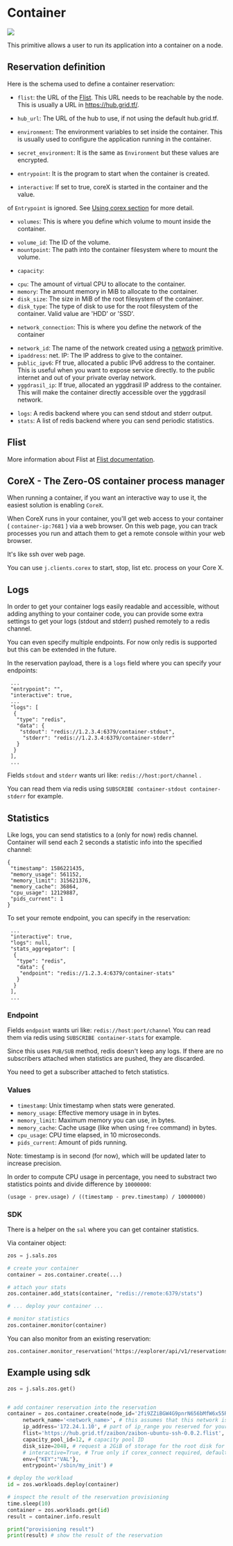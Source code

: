# Container

![](img/containers_real_.jpg)

This primitive allows a user to run its application into a container on a node.

## Reservation definition

Here is the schema used to define a container reservation:

* `flist`: the URL of the [Flist](#Flist). This URL needs to be reachable by the node. This is usually a URL in https://hub.grid.tf/.

* `hub_url`: The URL of the hub to use, if not using the default hub.grid.tf.
* `environment`: The environment variables to set inside the container. This is usually used to configure the application running in the container.
* `secret_environment`: It is the same as `Environment` but these values are encrypted.
* `entrypoint`: It is the program to start when the container is created.
* `interactive`: If set to true, coreX is started in the container and the value.

of `Entrypoint` is ignored. See [Using corex section](@solution_container)
for more detail.


* `volumes`: This is where you define which volume to mount inside the container.
 - `volume_id`: The ID of the volume.
 - `mountpoint`: The path into the container filesystem where to mount the volume.

* `capacity`:

 - `cpu`: The amount of virtual CPU to allocate to the container.
 - `memory`: The amount memory in MiB to allocate to the container.
 - `disk_size`: The size in MiB of the root filesystem of the container.
 - `disk_type`: The type of disk to use for the root filesystem of the container.
 Valid value are 'HDD' or 'SSD'.

* `network_connection`: This is where you define the network of the container

 - `network_id`: The name of the network created using a [network](@network)
 primitive.
 - `ipaddress`: net. IP: The IP address to give to the container.
 - `public_ipv6`: Ff true, allocated a public IPv6 address to the container. This is useful when you want to expose service directly.
 to the public internet and out of your private overlay network.
 - `yggdrasil_ip`: If true, allocated an yggdrasil IP address to the container. This will make the container directly accessible over the yggdrasil network.

* `logs`: A redis backend where you can send stdout and stderr output.
* `stats`: A list of redis backend where you can send periodic statistics.

## Flist

More information about Flist at [Flist documentation](@architecture_flist).

## CoreX - The Zero-OS container process manager

When running a container, if you want an interactive way to use it, the easiest solution is enabling `CoreX`.

When CoreX runs in your container, you'll get web access to your container ( `container-ip:7681` ) via a web browser.
On this web page, you can track processes you run and attach them to get a remote console within your web browser.

It's like ssh over web page.

You can use `j.clients.corex` to start, stop, list etc. process on your Core X.

## Logs

In order to get your container logs easily readable and accessible, without adding anything to your container code, you can
provide some extra settings to get your logs (stdout and stderr) pushed remotely to a redis channel.

You can even specify multiple endpoints. For now only redis is supported but this can be extended in the future.

In the reservation payload, there is a `logs` field where you can specify your endpoints:

```
 ...
 "entrypoint": "",
 "interactive": true,
 ...
 "logs": [
  {
   "type": "redis",
   "data": {
    "stdout": "redis://1.2.3.4:6379/container-stdout",
     "stderr": "redis://1.2.3.4:6379/container-stderr"
   }
  }
 ],
 ...
```

Fields `stdout` and `stderr` wants uri like: `redis://host:port/channel` .

You can read them via redis using `SUBSCRIBE container-stdout container-stderr` for example.

## Statistics

Like logs, you can send statistics to a (only for now) redis channel. Container will send each 2 seconds a statistic info into
the specified channel:

```
{
 "timestamp": 1586221435,
 "memory_usage": 561152,
 "memory_limit": 315621376,
 "memory_cache": 36864,
 "cpu_usage": 12129887,
 "pids_current": 1
}
```

To set your remote endpoint, you can specify in the reservation:

```
 ...
 "interactive": true,
 "logs": null,
 "stats_aggregator": [
  {
   "type": "redis",
   "data": {
    "endpoint": "redis://1.2.3.4:6379/container-stats"
   }
  }
 ],
 ...
```


### Endpoint

Fields `endpoint` wants uri like: `redis://host:port/channel`
You can read them via redis using `SUBSCRIBE container-stats` for example.

Since this uses `PUB/SUB` method, redis doesn't keep any logs. If there are no
subscribers attached when statistics are pushed, they are discarded.

You need to get a subscriber attached to fetch statistics.

### Values

- `timestamp`: Unix timestamp when stats were generated.
- `memory_usage`: Effective memory usage in in bytes.
- `memory_limit`: Maximum memory you can use, in bytes.
- `memory_cache`: Cache usage (like when using `free` command) in bytes.
- `cpu_usage`: CPU time elapsed, in 10 microseconds.
- `pids_current`: Amount of pids running.

Note: timestamp is in second (for now), which will be updated later to increase precision.

In order to compute CPU usage in percentage, you need to substract two statistics points and
divide difference by `10000000`:
```
(usage - prev.usage) / ((timestamp - prev.timestamp) / 10000000)
```

### SDK

There is a helper on the `sal` where you can get container statistics.

Via container object:
```python
zos = j.sals.zos

# create your container
container = zos.container.create(...)

# attach your stats
zos.container.add_stats(container, "redis://remote:6379/stats")

# ... deploy your container ...

# monitor statistics
zos.container.monitor(container)
```

You can also monitor from an existing reservation:
```
zos.container.monitor_reservation('https://explorer/api/v1/reservations/workloads/103')
```

## Example using sdk

``` python
zos = j.sals.zos.get()


# add container reservation into the reservation
container = zos.container.create(node_id='2fi9ZZiBGW4G9pnrN656bMfW6x55RSoHDeMrd9pgSA8T', # one of the node_id s that is part of the network
     network_name='<network_name>', # this assumes that this network is already provisioned on the node
     ip_address='172.24.1.10', # part of ip_range you reserved for your network xxx.xxx.1.10
     flist='https://hub.grid.tf/zaibon/zaibon-ubuntu-ssh-0.0.2.flist', # Flist of the container you want to install,
     capacity_pool_id=12, # capacity pool ID
     disk_size=2048, # request a 2GiB of storage for the root disk for the container
     # interactive=True, # True only if corex_connect required, default false
     env={"KEY":"VAL"},
     entrypoint='/sbin/my_init') #

# deploy the workload
id = zos.workloads.deploy(container)

# inspect the result of the reservation provisioning
time.sleep(10)
container = zos.workloads.get(id)
result = container.info.result

print("provisioning result")
print(result) # show the result of the reservation
```